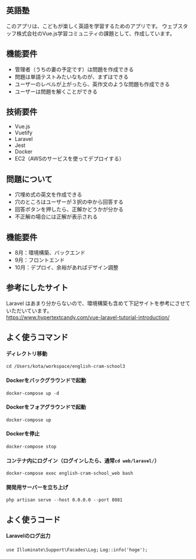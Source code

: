 ## 英語塾
このアプリは、こどもが楽しく英語を学習するためのアプリです。
ウェブスタッフ株式会社のVue.js学習コミュニティの課題として、作成しています。

## 機能要件
- 管理者（うちの妻の予定です）は問題を作成できる
- 問題は単語テストみたいなものが、まずはできる
- ユーザーのレベルが上がったら、英作文のような問題も作成できる
- ユーザーは問題を解くことができる

## 技術要件
- Vue.js
- Vuetify
- Laravel
- Jest
- Docker
- EC2（AWSのサービスを使ってデプロイする）

## 問題について
- 穴埋め式の英文を作成できる
- 穴のところはユーザーが３択の中から回答する
- 回答ボタンを押したら、正解かどうかが分かる
- 不正解の場合には正解が表示される

## 機能要件
- 8月：環境構築、バックエンド
- 9月：フロントエンド
- 10月：デプロイ、余裕があればデザイン調整

## 参考にしたサイト
Laravel はあまり分からないので、環境構築も含めて下記サイトを参考にさせていただいています。<br>
https://www.hypertextcandy.com/vue-laravel-tutorial-introduction/

## よく使うコマンド
#### ディレクトリ移動
`cd /Users/kota/workspace/english-cram-school3`
#### Dockerをバックグラウンドで起動
`docker-compose up -d`
#### Dockerをフォアグラウンドで起動
`docker-compose up`
#### Dockerを停止
`docker-compose stop`
#### コンテナ内にログイン（ログインしたら、通常`cd web/laravel/`）
`docker-compose exec english-cram-school_web bash`
#### 開発用サーバーを立ち上げ
`php artisan serve --host 0.0.0.0 --port 8081`

## よく使うコード
#### Laravelのログ出力
`use Illuminate\Support\Facades\Log;`
`Log::info('hoge');`

